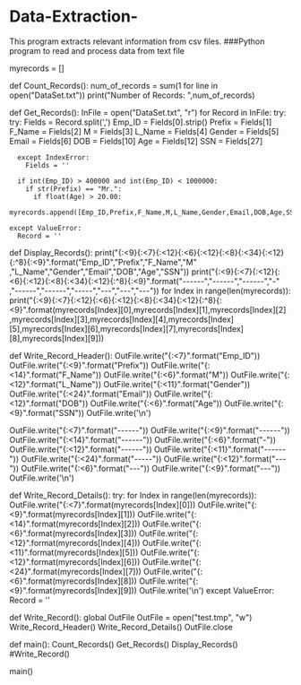 # Data-Extraction-
This program extracts relevant information from csv files. 
###Python program to read and process data from text file


myrecords = []

def Count_Records():
  num_of_records = sum(1 for line in open("DataSet.txt"))
  print("Number of Records: ",num_of_records)

def Get_Records():
  InFile = open("DataSet.txt", "r")
  for Record in InFile:
    try:
      try:
        Fields = Record.split(',')
        Emp_ID = Fields[0].strip()
        Prefix = Fields[1]
        F_Name = Fields[2]
        M = Fields[3]
        L_Name = Fields[4]
        Gender = Fields[5]
        Email = Fields[6]
        DOB = Fields[10]
        Age = Fields[12]
        SSN = Fields[27]

      except IndexError:
        Fields = ''

      if int(Emp_ID) > 400000 and int(Emp_ID) < 1000000:
        if str(Prefix) == "Mr.":
          if float(Age) > 20.00:
           myrecords.append([Emp_ID,Prefix,F_Name,M,L_Name,Gender,Email,DOB,Age,SSN])
    
    except ValueError:
      Record = ''

def Display_Records():
  print("{:<9}{:<7}{:<12}{:<6}{:<12}{:<8}{:<34}{:<12}{:^8}{:<9}".format("Emp_ID","Prefix","F_Name","M" \
   ,"L_Name","Gender","Email","DOB","Age","SSN"))
  print("{:<9}{:<7}{:<12}{:<6}{:<12}{:<8}{:<34}{:<12}{:^8}{:<9}".format("------","------","------","-" \
   ,"------","------","-----","---","---","---"))
  for Index in range(len(myrecords)):
    print("{:<9}{:<7}{:<12}{:<6}{:<12}{:<8}{:<34}{:<12}{:^8}{:<9}".format(myrecords[Index][0],myrecords[Index][1],myrecords[Index][2] \
     ,myrecords[Index][3],myrecords[Index][4],myrecords[Index][5],myrecords[Index][6],myrecords[Index][7],myrecords[Index][8],myrecords[Index][9]))



def Write_Record_Header():
   OutFile.write("{:<7}".format("Emp_ID"))
   OutFile.write("{:<9}".format("Prefix"))
   OutFile.write("{:<14}".format("F_Name"))
   OutFile.write("{:<6}".format("M"))
   OutFile.write("{:<12}".format("L_Name"))
   OutFile.write("{:<11}".format("Gender"))
   OutFile.write("{:<24}".format("Email"))
   OutFile.write("{:<12}".format("DOB"))
   OutFile.write("{:<6}".format("Age"))
   OutFile.write("{:<9}".format("SSN"))
   OutFile.write('\n')

   OutFile.write("{:<7}".format("------"))
   OutFile.write("{:<9}".format("------"))
   OutFile.write("{:<14}".format("------"))
   OutFile.write("{:<6}".format("-"))
   OutFile.write("{:<12}".format("------"))
   OutFile.write("{:<11}".format("------"))
   OutFile.write("{:<24}".format("-----"))
   OutFile.write("{:<12}".format("---"))
   OutFile.write("{:<6}".format("---"))
   OutFile.write("{:<9}".format("---"))
   OutFile.write('\n')
   


def Write_Record_Details():
  try:
     for Index in range(len(myrecords)):   
      OutFile.write("{:<7}".format(myrecords[Index][0]))
      OutFile.write("{:<9}".format(myrecords[Index][1]))
      OutFile.write("{:<14}".format(myrecords[Index][2]))
      OutFile.write("{:<6}".format(myrecords[Index][3]))
      OutFile.write("{:<12}".format(myrecords[Index][4]))
      OutFile.write("{:<11}".format(myrecords[Index][5]))
      OutFile.write("{:<12}".format(myrecords[Index][6]))
      OutFile.write("{:<24}".format(myrecords[Index][7]))
      OutFile.write("{:<6}".format(myrecords[Index][8]))
      OutFile.write("{:<9}".format(myrecords[Index][9]))
      OutFile.write('\n')
  except ValueError:
     Record = ''


def Write_Record():
   global OutFile
   OutFile = open("test.tmp", "w")
   Write_Record_Header()
   Write_Record_Details()
   OutFile.close

def main():
  Count_Records()
  Get_Records()
  Display_Records()
  #Write_Record()

    
main()



